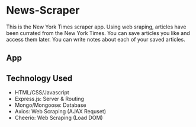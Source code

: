 # News-Scraper

This is the New York Times scraper app. Using web sraping, articles have been currated from the New York Times. You can save articles you like and access them later. You can write notes about each of your saved articles. 

App
-----


Technology Used
-----
- HTML/CSS/Javascript
- Express.js: Server & Routing
- Mongo/Mongoose: Database
- Axios: Web Scraping (AJAX Requset)
- Cheerio: Web Scraping (Load DOM)